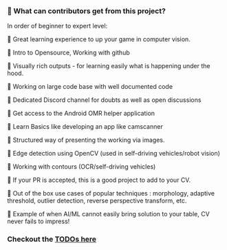 ### 🎯 What can contributors get from this project?
In order of beginner to expert level: 

🔰 Great learning experience to up your game in computer vision. 

🔰 Intro to Opensource, Working with github

🔰 Visually rich outputs - for learning easily what is happening under the hood.

🔰 Working on large code base with well documented code

🔰 Dedicated Discord channel for doubts as well as open discussions

🔰 Get access to the Android OMR helper application

🔰 Learn Basics like developing an app like camscanner

🔰 Structured way of presenting the working via images. 

🔰 Edge detection using OpenCV (used in self-driving vehicles/robot vision)

🔰 Working with contours (OCR/self-driving vehicles)

🔰 If your PR is accepted, this is a good project to add to your CV. 

🔰 Out of the box use cases of popular techniques : morphology, adaptive threshold, outlier detection, reverse perspective transform, etc.

🔰 Example of when AI/ML cannot easily bring solution to your table, CV never fails to impress!

### Checkout the [TODOs here](./TODOs)

<!-- 
Contributing
When contributing to this repository, please first discuss the change you wish to make via issue, email, or any other method with the owners of this repository before making a change.

Please note we have a code of conduct, please follow it in all your interactions with the project.

Pull Request Process
Ensure any install or build dependencies are removed before the end of the layer when doing a build.
Update the README.md with details of changes to the interface, this includes new environment variables, exposed ports, useful file locations and container parameters.
Increase the version numbers in any examples files and the README.md to the new version that this Pull Request would represent. The versioning scheme we use is SemVer.
You may merge the Pull Request in once you have the sign-off of two other developers, or if you do not have permission to do that, you may request the second reviewer to merge it for you.

### Take note of gitignore file before making changes
especially:

**/OMR_Files
 -->

